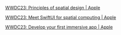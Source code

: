 [WWDC23: Principles of spatial design | Apple](https://youtu.be/Q1aJy1Hwjp8?si=Wgg6Jih_dssoQWRd)

[WWDC23: Meet SwiftUI for spatial computing | Apple](https://youtu.be/HEE8qjXQYPc?si=vMyGz0R5rF_1t3nb)

[WWDC23: Develop your first immersive app | Apple](https://m.youtube.com/watch?v=9xe2x58mc4M)
